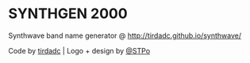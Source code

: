 # SYNTHGEN 2000
Synthwave band name generator @ http://tirdadc.github.io/synthwave/

Code by [tirdadc](https://stelladrine.bandcamp.com) | Logo + design by [@STPo](http://www.stpo.fr)
